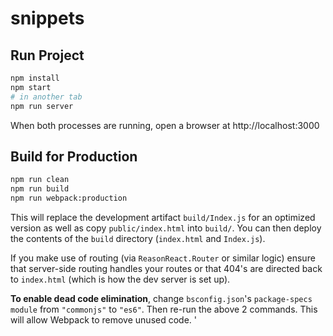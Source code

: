 # snippets

## Run Project

```sh
npm install
npm start
# in another tab
npm run server
```

When both processes are running, open a browser at http://localhost:3000

## Build for Production

```sh
npm run clean
npm run build
npm run webpack:production
```

This will replace the development artifact `build/Index.js` for an optimized
version as well as copy `public/index.html` into `build/`. You can then deploy the
contents of the `build` directory (`index.html` and `Index.js`).

If you make use of routing (via `ReasonReact.Router` or similar logic) ensure
that server-side routing handles your routes or that 404's are directed back to
`index.html` (which is how the dev server is set up).

**To enable dead code elimination**, change `bsconfig.json`'s `package-specs`
`module` from `"commonjs"` to `"es6"`. Then re-run the above 2 commands. This
will allow Webpack to remove unused code.
'
